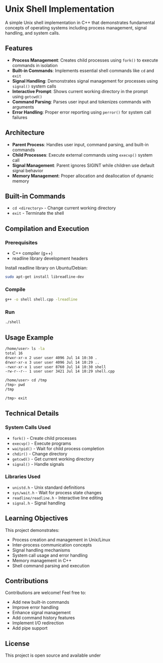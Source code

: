 # Unix Shell Implementation

A simple Unix shell implementation in C++ that demonstrates fundamental concepts of operating systems including process management, signal handling, and system calls.

## Features

- **Process Management**: Creates child processes using `fork()` to execute commands in isolation
- **Built-in Commands**: Implements essential shell commands like `cd` and `exit`
- **Signal Handling**: Demonstrates signal management for processes using `signal()` system calls
- **Interactive Prompt**: Shows current working directory in the prompt using `getcwd()`
- **Command Parsing**: Parses user input and tokenizes commands with arguments
- **Error Handling**: Proper error reporting using `perror()` for system call failures

## Architecture

- **Parent Process**: Handles user input, command parsing, and built-in commands
- **Child Processes**: Execute external commands using `execvp()` system call
- **Signal Management**: Parent ignores SIGINT while children use default signal behavior
- **Memory Management**: Proper allocation and deallocation of dynamic memory

## Built-in Commands

- `cd <directory>` - Change current working directory
- `exit` - Terminate the shell

## Compilation and Execution

### Prerequisites
- C++ compiler (g++)
- readline library development headers

Install readline library on Ubuntu/Debian:
```bash
sudo apt-get install libreadline-dev
```

### Compile
```bash
g++ -o shell shell.cpp -lreadline
```

### Run
```bash
./shell
```

## Usage Example

```bash
/home/user> ls -la
total 16
drwxr-xr-x 2 user user 4096 Jul 14 10:30 .
drwxr-xr-x 3 user user 4096 Jul 14 10:29 ..
-rwxr-xr-x 1 user user 8760 Jul 14 10:30 shell
-rw-r--r-- 1 user user 3421 Jul 14 10:29 shell.cpp

/home/user> cd /tmp
/tmp> pwd
/tmp

/tmp> exit
```

## Technical Details

### System Calls Used
- `fork()` - Create child processes
- `execvp()` - Execute programs
- `waitpid()` - Wait for child process completion
- `chdir()` - Change directory
- `getcwd()` - Get current working directory
- `signal()` - Handle signals

### Libraries Used
- `unistd.h` - Unix standard definitions
- `sys/wait.h` - Wait for process state changes
- `readline/readline.h` - Interactive line editing
- `signal.h` - Signal handling

## Learning Objectives

This project demonstrates:
- Process creation and management in Unix/Linux
- Inter-process communication concepts
- Signal handling mechanisms
- System call usage and error handling
- Memory management in C++
- Shell command parsing and execution

## Contributions

Contributions are welcome! Feel free to:
- Add new built-in commands
- Improve error handling
- Enhance signal management
- Add command history features
- Implement I/O redirection
- Add pipe support

## License

This project is open source and available under